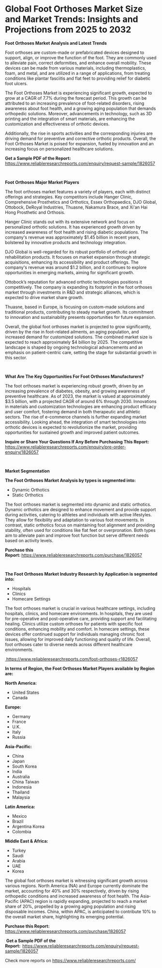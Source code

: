 <p><h1>Global Foot Orthoses Market Size and Market Trends: Insights and Projections from 2025 to 2032</h1></p><p><strong>Foot Orthoses Market Analysis and Latest Trends</strong></p>
<p><p>Foot orthoses are custom-made or prefabricated devices designed to support, align, or improve the function of the foot. They are commonly used to alleviate pain, correct deformities, and enhance overall mobility. These devices can be made from various materials, including thermoplastics, foam, and metal, and are utilized in a range of applications, from treating conditions like plantar fasciitis and flat feet to providing relief for diabetic foot ulcers.</p><p>The Foot Orthoses Market is experiencing significant growth, expected to grow at a CAGR of 7.7% during the forecast period. This growth can be attributed to an increasing prevalence of foot-related disorders, rising awareness about foot health, and a growing aging population that demands orthopedic solutions. Moreover, advancements in technology, such as 3D printing and the integration of smart materials, are enhancing the customization and effectiveness of orthotic devices. </p><p>Additionally, the rise in sports activities and the corresponding injuries are driving demand for preventive and corrective orthotic products. Overall, the Foot Orthoses Market is poised for expansion, fueled by innovation and an increasing focus on personalized healthcare solutions.</p></p>
<p><strong>Get a Sample PDF of the Report:&nbsp;</strong> <a href="https://www.reliableresearchreports.com/enquiry/request-sample/1826057?utm_campaign=2273&utm_medium=2&utm_source=Github&utm_content=ia&utm_term=03032025&utm_id=foot-orthoses">https://www.reliableresearchreports.com/enquiry/request-sample/1826057</a></p>
<p>&nbsp;</p>
<p><strong>Foot Orthoses Major Market Players</strong></p>
<p><p>The foot orthoses market features a variety of players, each with distinct offerings and strategies. Key competitors include Hanger Clinic, Comprehensive Prosthetics and Orthotics, Essex Orthopaedics, DJO Global, Ottobock, DeRoyal Industries, Thuasne, Nakamura Brace, and Xi'an Hai Hong Prosthetic and Orthosis.</p><p>Hanger Clinic stands out with its extensive network and focus on personalized orthotic solutions. It has experienced growth driven by increased awareness of foot health and rising diabetic populations. The company's revenue was approximately $1.45 billion in recent years, bolstered by innovative products and technology integration.</p><p>DJO Global is well-regarded for its robust portfolio of orthotic and rehabilitation products. It focuses on market expansion through strategic acquisitions, enhancing its accessibility and product offerings. The company's revenue was around $1.2 billion, and it continues to explore opportunities in emerging markets, aiming for significant growth.</p><p>Ottobock’s reputation for advanced orthotic technologies positions it competitively. The company is expanding its footprint in the foot orthoses market through investments in R&D and strategic alliances, which is expected to drive market share growth.</p><p>Thuasne, based in Europe, is focusing on custom-made solutions and traditional products, contributing to steady market growth. Its commitment to innovation and sustainability presents opportunities for future expansion.</p><p>Overall, the global foot orthoses market is projected to grow significantly, driven by the rise in foot-related ailments, an aging population, and increased demand for customized solutions. The combined market size is expected to reach approximately $4 billion by 2025. The competitive landscape is shaped by ongoing technological advancements and an emphasis on patient-centric care, setting the stage for substantial growth in this sector.</p></p>
<p>&nbsp;</p>
<p><strong>What Are The Key Opportunities For Foot Orthoses Manufacturers?</strong></p>
<p><p>The foot orthoses market is experiencing robust growth, driven by an increasing prevalence of diabetes, obesity, and growing awareness of preventive healthcare. As of 2023, the market is valued at approximately $3.5 billion, with a projected CAGR of around 6% through 2030. Innovations in materials and customization technologies are enhancing product efficacy and user comfort, fostering demand in both therapeutic and athletic sectors. The rise of e-commerce channels is further expanding market accessibility. Looking ahead, the integration of smart technologies into orthotic devices is expected to revolutionize the market, providing opportunities for sustained growth and improved patient outcomes.</p></p>
<p><strong>Inquire or Share Your Questions If Any Before Purchasing This Report:</strong> <a href="https://www.reliableresearchreports.com/enquiry/pre-order-enquiry/1826057?utm_campaign=2273&utm_medium=2&utm_source=Github&utm_content=ia&utm_term=03032025&utm_id=foot-orthoses">https://www.reliableresearchreports.com/enquiry/pre-order-enquiry/1826057</a></p>
<p>&nbsp;</p>
<p><strong>Market Segmentation</strong></p>
<p><strong>The Foot Orthoses Market Analysis by types is segmented into:</strong></p>
<p><ul><li>Dynamic Orthotics</li><li>Static Orthotics</li></ul></p>
<p><p>The foot orthoses market is segmented into dynamic and static orthotics. Dynamic orthotics are designed to enhance movement and provide support during activities, catering to athletes and individuals with active lifestyles. They allow for flexibility and adaptation to various foot movements. In contrast, static orthotics focus on maintaining foot alignment and providing stability, often used for conditions like flat feet or overpronation. Both types aim to alleviate pain and improve foot function but serve different needs based on activity levels.</p></p>
<p><strong>Purchase this Report:&nbsp;</strong><a href="https://www.reliableresearchreports.com/purchase/1826057?utm_campaign=2273&utm_medium=2&utm_source=Github&utm_content=ia&utm_term=03032025&utm_id=foot-orthoses">https://www.reliableresearchreports.com/purchase/1826057</a></p>
<p>&nbsp;</p>
<p><strong>The Foot Orthoses Market Industry Research by Application is segmented into:</strong></p>
<p><ul><li>Hospitals</li><li>Clinics</li><li>Homecare Settings</li></ul></p>
<p><p>The foot orthoses market is crucial in various healthcare settings, including hospitals, clinics, and homecare environments. In hospitals, they are used for pre-operative and post-operative care, providing support and facilitating healing. Clinics utilize custom orthoses for patients with specific foot conditions, enhancing mobility and comfort. In homecare settings, these devices offer continued support for individuals managing chronic foot issues, allowing for improved daily functioning and quality of life. Overall, foot orthoses cater to diverse needs across different healthcare environments.</p></p>
<p><a href="https://www.reliableresearchreports.com/foot-orthoses-r1826057?utm_campaign=2273&utm_medium=2&utm_source=Github&utm_content=ia&utm_term=03032025&utm_id=foot-orthoses">&nbsp;https://www.reliableresearchreports.com/foot-orthoses-r1826057</a></p>
<p><strong>In terms of Region, the Foot Orthoses Market Players available by Region are:</strong></p>
<p>
    <p> <strong> North America: </strong>
        <ul>
            <li>United States</li>
            <li>Canada</li>
        </ul>
        </p> 
    <p> <strong> Europe: </strong>
        <ul>
            <li>Germany</li>
            <li>France</li>
            <li>U.K.</li>
            <li>Italy</li>
            <li>Russia</li>
        </ul>
        </p> 
    <p> <strong> Asia-Pacific: </strong>
        <ul>
            <li>China</li>
            <li>Japan</li>
            <li>South Korea</li>
            <li>India</li>
            <li>Australia</li>
            <li>China Taiwan</li>
            <li>Indonesia</li>
            <li>Thailand</li>
            <li>Malaysia</li>
        </ul>
        </p> 
    <p> <strong> Latin America: </strong>
        <ul>
            <li>Mexico</li>
            <li>Brazil</li>
            <li>Argentina Korea</li>
            <li>Colombia</li>
        </ul>
        </p> 
    <p> <strong> Middle East & Africa: </strong>
        <ul>
            <li>Turkey</li>
            <li>Saudi</li>
            <li>Arabia</li>
            <li>UAE</li>
            <li>Korea</li>
        </ul>
    </p>
    </p>
<p><p>The global foot orthoses market is witnessing significant growth across various regions. North America (NA) and Europe currently dominate the market, accounting for 40% and 30% respectively, driven by rising orthopedic conditions and increased awareness of foot health. The Asia-Pacific (APAC) region is rapidly expanding, projected to reach a market share of 20%, propelled by a growing aging population and rising disposable incomes. China, within APAC, is anticipated to contribute 10% to the overall market share, highlighting its emerging potential.</p></p>
<p><strong>Purchase this Report: </strong><a href="https://www.reliableresearchreports.com/purchase/1826057?utm_campaign=2273&utm_medium=2&utm_source=Github&utm_content=ia&utm_term=03032025&utm_id=foot-orthoses">https://www.reliableresearchreports.com/purchase/1826057</a></p>
<p>&nbsp;<strong>Get a Sample PDF of the Report:&nbsp;&nbsp;</strong><a href="https://www.reliableresearchreports.com/enquiry/request-sample/1826057?utm_campaign=2273&utm_medium=2&utm_source=Github&utm_content=ia&utm_term=03032025&utm_id=foot-orthoses">https://www.reliableresearchreports.com/enquiry/request-sample/1826057</a></p>
<p><strong></strong></p>
<p>Check more reports on <a href="https://www.reliableresearchreports.com/?utm_campaign=2273&utm_medium=2&utm_source=Github&utm_content=ia&utm_term=03032025&utm_id=foot-orthoses">https://www.reliableresearchreports.com/</a></p>